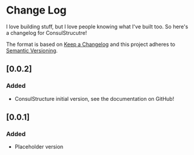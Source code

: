# Change Log
I love building stuff, but I love people knowing what I've built too. So
here's a changelog for ConsulStrucutre!

The format is based on [Keep a Changelog](http://keepachangelog.com/)
and this project adheres to [Semantic Versioning](http://semver.org/).

## [0.0.2]
### Added
- ConsulStructure initial version, see the documentation on GitHub!

## [0.0.1]
### Added
- Placeholder version